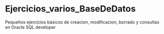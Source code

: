 # Ejercicios_varios_BaseDeDatos
Pequeños ejercicios básicos de creacion, modificacion, borrado y consultas en Oracle SQL developer

